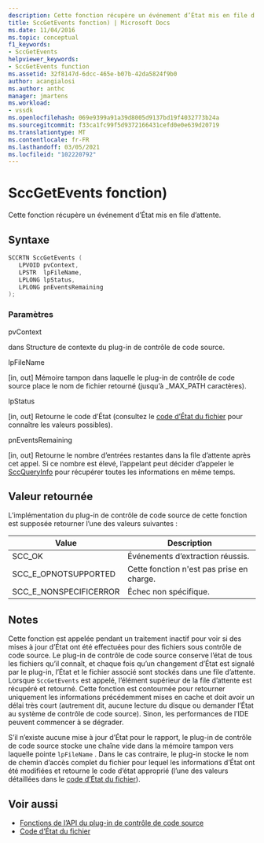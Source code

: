 ```yaml
---
description: Cette fonction récupère un événement d’État mis en file d’attente.
title: SccGetEvents fonction) | Microsoft Docs
ms.date: 11/04/2016
ms.topic: conceptual
f1_keywords:
- SccGetEvents
helpviewer_keywords:
- SccGetEvents function
ms.assetid: 32f8147d-6dcc-465e-b07b-42da5824f9b0
author: acangialosi
ms.author: anthc
manager: jmartens
ms.workload:
- vssdk
ms.openlocfilehash: 069e9399a91a39d8005d9137bd19f4032773b24a
ms.sourcegitcommit: f33ca1fc99f5d9372166431cefd0e0e639d20719
ms.translationtype: MT
ms.contentlocale: fr-FR
ms.lasthandoff: 03/05/2021
ms.locfileid: "102220792"
---
```

# <a name="sccgetevents-function"></a>SccGetEvents fonction)
Cette fonction récupère un événement d’État mis en file d’attente.

## <a name="syntax"></a>Syntaxe

```cpp
SCCRTN SccGetEvents (
   LPVOID pvContext,
   LPSTR  lpFileName,
   LPLONG lpStatus,
   LPLONG pnEventsRemaining
);
```

### <a name="parameters"></a>Paramètres
 pvContext

dans Structure de contexte du plug-in de contrôle de code source.

 lpFileName

[in, out] Mémoire tampon dans laquelle le plug-in de contrôle de code source place le nom de fichier retourné (jusqu’à _MAX_PATH caractères).

 lpStatus

[in, out] Retourne le code d’État (consultez le [code d’État du fichier](../extensibility/file-status-code-enumerator.md) pour connaître les valeurs possibles).

 pnEventsRemaining

[in, out] Retourne le nombre d’entrées restantes dans la file d’attente après cet appel. Si ce nombre est élevé, l’appelant peut décider d’appeler le [SccQueryInfo](../extensibility/sccqueryinfo-function.md) pour récupérer toutes les informations en même temps.

## <a name="return-value"></a>Valeur retournée
 L’implémentation du plug-in de contrôle de code source de cette fonction est supposée retourner l’une des valeurs suivantes :

|Value|Description|
|-----------|-----------------|
|SCC_OK|Événements d’extraction réussis.|
|SCC_E_OPNOTSUPPORTED|Cette fonction n'est pas prise en charge.|
|SCC_E_NONSPECIFICERROR|Échec non spécifique.|

## <a name="remarks"></a>Notes
 Cette fonction est appelée pendant un traitement inactif pour voir si des mises à jour d’État ont été effectuées pour des fichiers sous contrôle de code source. Le plug-in de contrôle de code source conserve l’état de tous les fichiers qu’il connaît, et chaque fois qu’un changement d’État est signalé par le plug-in, l’État et le fichier associé sont stockés dans une file d’attente. Lorsque `SccGetEvents` est appelé, l’élément supérieur de la file d’attente est récupéré et retourné. Cette fonction est contournée pour retourner uniquement les informations précédemment mises en cache et doit avoir un délai très court (autrement dit, aucune lecture du disque ou demander l’État au système de contrôle de code source). Sinon, les performances de l’IDE peuvent commencer à se dégrader.

 S’il n’existe aucune mise à jour d’État pour le rapport, le plug-in de contrôle de code source stocke une chaîne vide dans la mémoire tampon vers laquelle pointe `lpFileName` . Dans le cas contraire, le plug-in stocke le nom de chemin d’accès complet du fichier pour lequel les informations d’État ont été modifiées et retourne le code d’état approprié (l’une des valeurs détaillées dans le [code d’État du fichier](../extensibility/file-status-code-enumerator.md)).

## <a name="see-also"></a>Voir aussi
- [Fonctions de l’API du plug-in de contrôle de code source](../extensibility/source-control-plug-in-api-functions.md)
- [Code d’État du fichier](../extensibility/file-status-code-enumerator.md)
